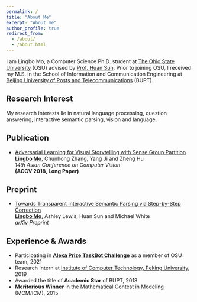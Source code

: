 ```yaml
---
permalink: /
title: "About Me"
excerpt: "About me"
author_profile: true
redirect_from: 
  - /about/
  - /about.html
---
```


I am Lingbo Mo, a Computer Science Ph.D. student at [The Ohio State University](https://www.osu.edu/) (OSU) advised by [Prof. Huan Sun](http://web.cse.ohio-state.edu/~sun.397/). Prior to joining OSU, I received my M.S. in the School of Information and Communication Engineering at [Beijing University of Posts and Telecommunications](https://english.bupt.edu.cn/) (BUPT).

## Research Interest

My research interests lie in natural language processing, question answering, interactive semantic parsing, vision and language.

## Publication
- [Adversarial Learning for Visual Storytelling
with Sense Group Partition](https://link.springer.com/chapter/10.1007/978-3-030-20870-7_11) 
<br> **<u>Lingbo Mo</u>**, Chunhong Zhang, Yang Ji and Zheng Hu
<br> *14th Asian Conference on Computer Vision* 
<br> **(ACCV 2018, Long Paper)**

## Preprint
- [Towards Transparent Interactive Semantic Parsing via Step-by-Step Correction](https://arxiv.org/pdf/2110.08345.pdf) 
<br> **<u>Lingbo Mo</u>**, Ashley Lewis, Huan Sun and Michael White
<br> *arXiv Preprint* 

## Experience & Awards
- Participating in **[Alexa Prize TaskBot Challenge](https://developer.amazon.com/alexaprize)** as a member of OSU team, 2021
- Research Intern at [Institute of Computer Technology, Peking University](https://www.icst.pku.edu.cn/english/home/index.htm), 2019
- Awarded the title of **Academic Star** of BUPT, 2018
- **Meritorious Winner** in the Mathematical Contest in Modeling (MCM/ICM), 2015


<script src="https://cdn.mathjax.org/mathjax/latest/MathJax.js?config=TeX-AMS-MML_HTMLorMML" type="text/javascript"></script>